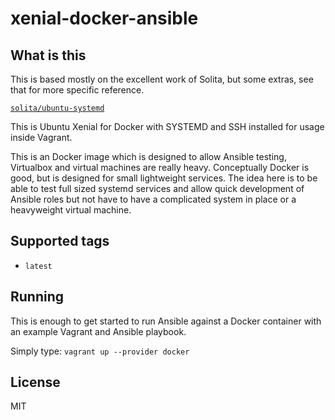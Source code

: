 # xenial-docker-ansible

## What is this

This is based mostly on the excellent work of Solita, but some extras, see that for more specific reference.

[`solita/ubuntu-systemd`](https://hub.docker.com/r/solita/ubuntu-systemd/)

This is Ubuntu Xenial for Docker with SYSTEMD and SSH installed for usage inside Vagrant.

This is an Docker image which is designed to allow Ansible testing, Virtualbox and virtual machines are really heavy. Conceptually Docker is good, but is designed for small lightweight services.
The idea here is to be able to test full sized systemd services and allow quick development of Ansible roles but not have to have a complicated system in place or a heavyweight virtual machine.

## Supported tags

* `latest`

## Running

This is enough to get started to run Ansible against a Docker container with an example Vagrant and Ansible playbook.

Simply type: `vagrant up --provider docker`

## License

MIT

